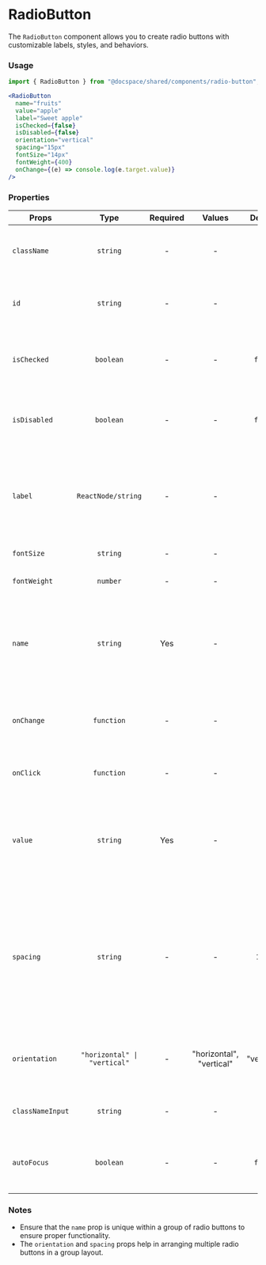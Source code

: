 # RadioButton

The `RadioButton` component allows you to create radio buttons with customizable labels, styles, and behaviors.

### Usage

```js
import { RadioButton } from "@docspace/shared/components/radio-button";
```

```jsx
<RadioButton 
  name="fruits" 
  value="apple" 
  label="Sweet apple" 
  isChecked={false} 
  isDisabled={false} 
  orientation="vertical" 
  spacing="15px" 
  fontSize="14px" 
  fontWeight={400} 
  onChange={(e) => console.log(e.target.value)}
/>
```

### Properties

| Props            |       Type       | Required |          Values          |   Default    | Description                                                                                                                                                                                                       |
| ---------------- | :--------------: | :------: | :----------------------: | :----------: | ----------------------------------------------------------------------------------------------------------------------------------------------------------------------------------------------------------------- |
| `className`      |     `string`     |    -     |            -             |      -       | Additional CSS class for the root label element                                                                                                                                                                    |
| `id`             |     `string`     |    -     |            -             |      -       | HTML id attribute for the root label element                                                                                                                                                                       |
| `isChecked`      |     `boolean`    |    -     |            -             |   `false`    | Used as HTML `checked` property for the `<input>` tag                                                                                                                                                              |
| `isDisabled`     |     `boolean`    |    -     |            -             |   `false`    | Used as HTML `disabled` property for the `<input>` tag                                                                                                                                                             |
| `label`          | `ReactNode/string` |    -     |            -             |      -       | Label text or node to display next to the radio button. If not provided, value will be used as label                                                                                                               |
| `fontSize`       |     `string`     |    -     |            -             |      -       | Font size for the label text                                                                                                                                                                                      |
| `fontWeight`     |     `number`     |    -     |            -             |      -       | Font weight for the label text                                                                                                                                                                                    |
| `name`           |     `string`     |   Yes    |            -             |      -       | Used as HTML `name` property for the `<input>` tag. Required for proper radio button group functionality                                                                                                          |
| `onChange`       | `function`       |    -     |            -             |      -       | Callback fired when radio button selection state changes                                                                                                                                                          |
| `onClick`        | `function`       |    -     |            -             |      -       | Callback fired when radio button is clicked                                                                                                                                                                       |
| `value`          |     `string`     |   Yes    |            -             |      -       | Used as HTML `value` property for the `<input>` tag. Facilitates identification of each radio button                                                                                                               |
| `spacing`        |     `string`     |    -     |            -             |   `15px`     | Sets margin between radio buttons. For horizontal orientation, sets margin-inline-start. For vertical orientation, sets margin-block-end.                                                                          |
| `orientation`    | `"horizontal" \| "vertical"` |    -     | "horizontal", "vertical" | "vertical" | Layout orientation of radio buttons when used in a group                                                                                                                                                           |
| `classNameInput` |     `string`     |    -     |            -             |      -       | Additional CSS class for the input element                                                                                                                                                                        |
| `autoFocus`      |     `boolean`    |    -     |            -             |   `false`    | Used as HTML `autoFocus` property for the `<input>` tag                                                                                                                                                            |

### Notes
- Ensure that the `name` prop is unique within a group of radio buttons to ensure proper functionality.
- The `orientation` and `spacing` props help in arranging multiple radio buttons in a group layout.
